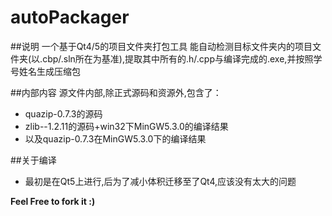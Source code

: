 # autoPackager
##说明
一个基于Qt4/5的项目文件夹打包工具
能自动检测目标文件夹内的项目文件夹(以.cbp/.sln所在为基准),提取其中所有的.h/.cpp与编译完成的.exe,并按照学号姓名生成压缩包

##内部内容
源文件内部,除正式源码和资源外,包含了：
* quazip-0.7.3的源码
* zlib--1.2.11的源码+win32下MinGW5.3.0的编译结果
* 以及quazip-0.7.3在MinGW5.3.0下的编译结果

##关于编译
* 最初是在Qt5上进行,后为了减小体积迁移至了Qt4,应该没有太大的问题

**Feel Free to fork it :)**

